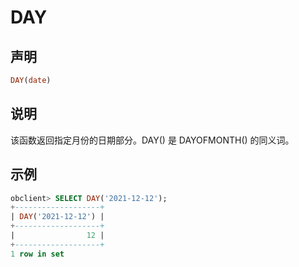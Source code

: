 # DAY

## 声明

```sql
DAY(date)
```

## 说明

该函数返回指定月份的日期部分。DAY() 是 DAYOFMONTH() 的同义词。

## 示例

```sql
obclient> SELECT DAY('2021-12-12');
+-------------------+
| DAY('2021-12-12') |
+-------------------+
|                12 |
+-------------------+
1 row in set
```
